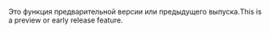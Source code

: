 <span data-ttu-id="fc730-101">Это функция предварительной версии или предыдущего выпуска.</span><span class="sxs-lookup"><span data-stu-id="fc730-101">This is a preview or early release feature.</span></span>